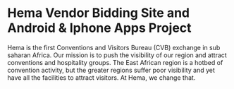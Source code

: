 # Hema Vendor Bidding Site and Android & Iphone Apps Project
Hema is the first Conventions and Visitors Bureau (CVB) exchange in sub saharan Africa. Our mission is to push the visibility of our region and attract conventions and hospitality groups. The East African region is a hotbed of convention activity, but the greater regions suffer poor visibility and yet have all the facilities to attract visitors. At Hema, we change that.
